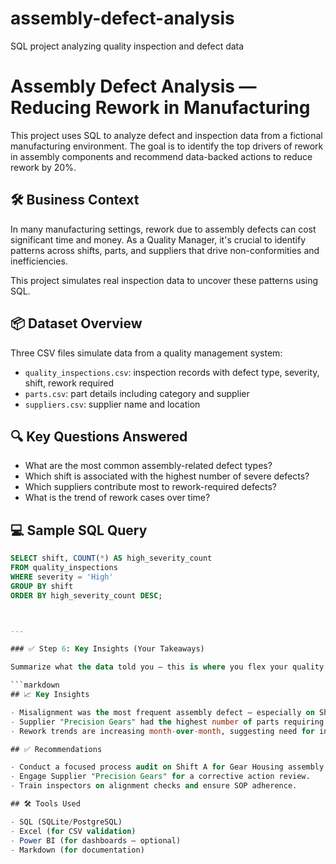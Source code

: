 # assembly-defect-analysis
SQL project analyzing quality inspection and defect data

# Assembly Defect Analysis — Reducing Rework in Manufacturing

This project uses SQL to analyze defect and inspection data from a fictional manufacturing environment. The goal is to identify the top drivers of rework in assembly components and recommend data-backed actions to reduce rework by 20%.

## 🛠️ Business Context

In many manufacturing settings, rework due to assembly defects can cost significant time and money. As a Quality Manager, it's crucial to identify patterns across shifts, parts, and suppliers that drive non-conformities and inefficiencies.

This project simulates real inspection data to uncover these patterns using SQL.

## 📦 Dataset Overview

Three CSV files simulate data from a quality management system:

- `quality_inspections.csv`: inspection records with defect type, severity, shift, rework required
- `parts.csv`: part details including category and supplier
- `suppliers.csv`: supplier name and location


## 🔍 Key Questions Answered

- What are the most common assembly-related defect types?
- Which shift is associated with the highest number of severe defects?
- Which suppliers contribute most to rework-required defects?
- What is the trend of rework cases over time?


## 💻 Sample SQL Query

```sql
SELECT shift, COUNT(*) AS high_severity_count
FROM quality_inspections
WHERE severity = 'High'
GROUP BY shift
ORDER BY high_severity_count DESC;



---

### ✅ Step 6: Key Insights (Your Takeaways)

Summarize what the data told you — this is where you flex your quality manager perspective.

```markdown
## 📈 Key Insights

- Misalignment was the most frequent assembly defect — especially on Shift A.
- Supplier "Precision Gears" had the highest number of parts requiring rework.
- Rework trends are increasing month-over-month, suggesting need for intervention.

## ✅ Recommendations

- Conduct a focused process audit on Shift A for Gear Housing assembly.
- Engage Supplier "Precision Gears" for a corrective action review.
- Train inspectors on alignment checks and ensure SOP adherence.

## 🛠️ Tools Used

- SQL (SQLite/PostgreSQL)
- Excel (for CSV validation)
- Power BI (for dashboards — optional)
- Markdown (for documentation)

